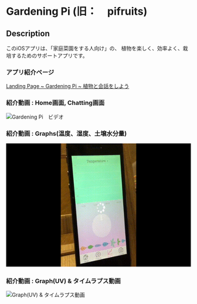 # Gardening Pi (旧：　pifruits)
## Description
このiOSアプリは、「家庭菜園をする人向け」の、
植物を楽しく、効率よく、栽培するためのサポートアプリです。

### アプリ紹介ページ
[Landing Page ~ Gardening Pi ~ 植物と会話をしよう](https://yumi050.github.io/GardeningPi/)

### 紹介動画 : Home画面, Chatting画面

![Gardening Pi　ビデオ](https://github.com/yumi050/pifruits/blob/master/GardeningPi_1.gif)

### 紹介動画 : Graphs(温度、湿度、土壌水分量)

![Graphs(温度、湿度、土壌水分量)](https://github.com/yumi050/pifruits/blob/master/GardeningPi_2.gif)

### 紹介動画 : Graph(UV) & タイムラプス動画

![Graph(UV) & タイムラプス動画](https://github.com/yumi050/pifruits/blob/master/GardeningPi_3.gif)
